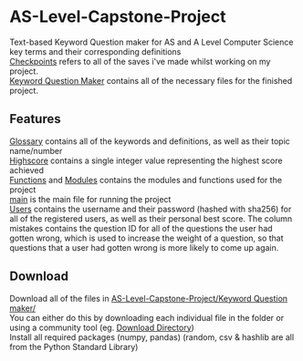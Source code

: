 # AS-Level-Capstone-Project
Text-based Keyword Question maker for AS and A Level Computer Science key terms and their corresponding definitions\
[Checkpoints](https://github.com/202248SD/AS-Level-Capstone-Project/tree/main/checkpoints) refers to all of the saves i've made whilst working on my project.\
[Keyword Question Maker](https://github.com/202248SD/AS-Level-Capstone-Project/tree/main/Keyword%20Question%20maker) contains all of the necessary files for the finished project.

## Features
[Glossary](https://github.com/202248SD/AS-Level-Capstone-Project/blob/main/Keyword%20Question%20maker/Glossary.tsv) contains all of the keywords and definitions, as well as their topic name/number\
[Highscore](https://github.com/202248SD/AS-Level-Capstone-Project/blob/main/Keyword%20Question%20maker/HighScore.txt) contains a single integer value representing the highest score achieved\
[Functions](https://github.com/202248SD/AS-Level-Capstone-Project/blob/main/Keyword%20Question%20maker/functions.py) and [Modules](https://github.com/202248SD/AS-Level-Capstone-Project/blob/main/Keyword%20Question%20maker/modules.py) contains the modules and functions used for the project\
[main](https://github.com/202248SD/AS-Level-Capstone-Project/blob/main/Keyword%20Question%20maker/main.py) is the main file for running the project\
[Users](https://github.com/202248SD/AS-Level-Capstone-Project/blob/main/Keyword%20Question%20maker/users.tsv) contains the username and their password (hashed with sha256) for all of the registered users, as well as their personal best score. The column mistakes contains the question ID for all of the questions the user had gotten wrong, which is used to increase the weight of a question, so that questions that a user had gotten wrong is more likely to come up again.

## Download
Download all of the files in [AS-Level-Capstone-Project/Keyword Question maker/](https://github.com/202248SD/AS-Level-Capstone-Project/tree/main/Keyword%20Question%20maker)\
You can either do this by downloading each individual file in the folder or using a community tool (eg. [Download Directory](https://download-directory.github.io/))\
Install all required packages (numpy, pandas) (random, csv & hashlib are all from the Python Standard Library)
